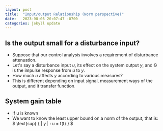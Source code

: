 ```yaml
---
layout: post
title:  "Input/output Relationship (Norm perspective)"
date:   2023-08-05 20:07:47 -0700
categories: jekyll update
---
```


## Is the output small for a disturbance input?
- Suppose that our control analysis involves a requirement of disturbance attenuation.
- Let's say a disturbance input $u$, its effect on the system output $y$, and G is the impulse response from $u$ to $y$.
- How much $u$ affects $y$ according to various measures?
- This is different depending on input signal, measurement ways of the output, and it transfer function.

## System gain table
- If u is known
- We want to know the least upper bound on a norm of the output, that is:
  $ \text{sup} \{ \| y \| : u = f(t) \} $
 

